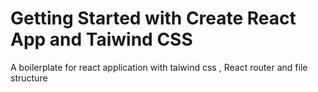 # Getting Started with Create React App and Taiwind CSS

A boilerplate for react application with taiwind css , React router and file structure
